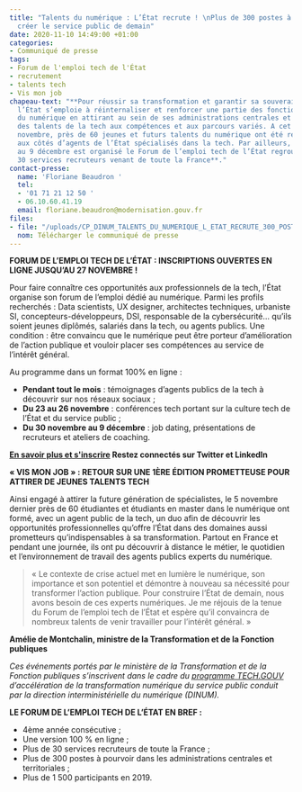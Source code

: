 ```yaml
---
title: "Talents du numérique : L’État recrute ! \nPlus de 300 postes à pouvoir pour
  créer le service public de demain"
date: 2020-11-10 14:49:00 +01:00
categories:
- Communiqué de presse
tags:
- Forum de l'emploi tech de l'État
- recrutement
- talents tech
- Vis mon job
chapeau-text: "**Pour réussir sa transformation et garantir sa souveraineté numérique,
  l’État s’emploie à réinternaliser et renforcer une partie des fonctions stratégiques
  du numérique en attirant au sein de ses administrations centrales et territoriales
  des talents de la tech aux compétences et aux parcours variés. A cet effet, le 5
  novembre, près de 60 jeunes et futurs talents du numérique ont été reçus en immersion
  aux côtés d’agents de l’État spécialisés dans la tech. Par ailleurs, du 30 novembre
  au 9 décembre est organisé le Forum de l’emploi tech de l’État regroupant plus de
  30 services recruteurs venant de toute la France**."
contact-presse:
  name: 'Floriane Beaudron '
  tel:
  - '01 71 21 12 50 '
  - 06.10.60.41.19
  email: floriane.beaudron@modernisation.gouv.fr
files:
- file: "/uploads/CP_DINUM_TALENTS_DU_NUMERIQUE_L_ETAT_RECRUTE_300_POSTES_A_POURVOIR-fa566c.pdf"
  nom: Télécharger le communiqué de presse
---
```


**FORUM DE L’EMPLOI TECH DE L’ÉTAT : INSCRIPTIONS OUVERTES EN LIGNE JUSQU’AU 27 NOVEMBRE !**

Pour faire connaître ces opportunités aux professionnels de la tech, l’État organise son forum de l’emploi dédié au numérique. Parmi les profils recherchés : Data scientists, UX designer, architectes techniques, urbaniste SI, concepteurs-développeurs, DSI, responsable de la cybersécurité… qu’ils soient jeunes diplômés, salariés dans la tech, ou agents publics. Une condition : être convaincu que le numérique peut être porteur d’amélioration de l’action publique et vouloir placer ses compétences au service de l’intérêt général. 

Au programme dans un format 100% en ligne :

* **Pendant tout le mois** : témoignages d’agents publics de la tech à découvrir sur nos réseaux sociaux ;
* **Du 23 au 26 novembre** : conférences tech portant sur la culture tech de l’État et du service public ; 
* **Du 30 novembre au 9 décembre** : job dating, présentations de recruteurs et ateliers de coaching.

**[En savoir plus et s'inscrire](https://www.numerique.gouv.fr/agenda/forum-emploi-tech-etat-2020/) Restez connectés sur Twitter et LinkedIn** 


**« VIS MON JOB » : RETOUR SUR UNE 1ÈRE ÉDITION PROMETTEUSE POUR ATTIRER DE JEUNES TALENTS TECH**

Ainsi engagé à attirer la future génération de spécialistes, le 5 novembre dernier près de 60 étudiantes et étudiants en master dans le numérique ont formé, avec un agent public de la tech, un duo afin de découvrir les opportunités professionnelles qu’offre l’État dans des domaines aussi prometteurs qu’indispensables à sa transformation. Partout en France et pendant une journée, ils ont pu découvrir à distance le métier, le quotidien et l’environnement de travail des agents publics experts du numérique. 

> « Le contexte de crise actuel met en lumière le numérique, son importance et son potentiel et démontre à nouveau sa nécessité pour transformer l’action publique. Pour construire l’État de demain, nous avons besoin de ces experts numériques. Je me réjouis de la tenue du Forum de l’emploi tech de l’État et espère qu’il convaincra de nombreux talents de venir travailler pour l’intérêt général. » 

**Amélie de Montchalin, ministre de la Transformation et de la Fonction publiques**




*Ces événements portés par le ministère de la Transformation et de la Fonction publiques s’inscrivent dans le cadre du [programme TECH.GOUV](https://www.numerique.gouv.fr/publications/tech-gouv-strategie-et-feuille-de-route-2019-2021/) d’accélération de la transformation numérique du service public conduit par la direction interministérielle du numérique (DINUM).*




**LE FORUM DE L’EMPLOI TECH DE L’ÉTAT EN BREF :**

* 4ème année consécutive ;
* Une version 100 % en ligne ;
* Plus de 30 services recruteurs de toute la France ;
* Plus de 300 postes à pourvoir dans les administrations centrales et territoriales ;
* Plus de 1 500 participants en 2019.